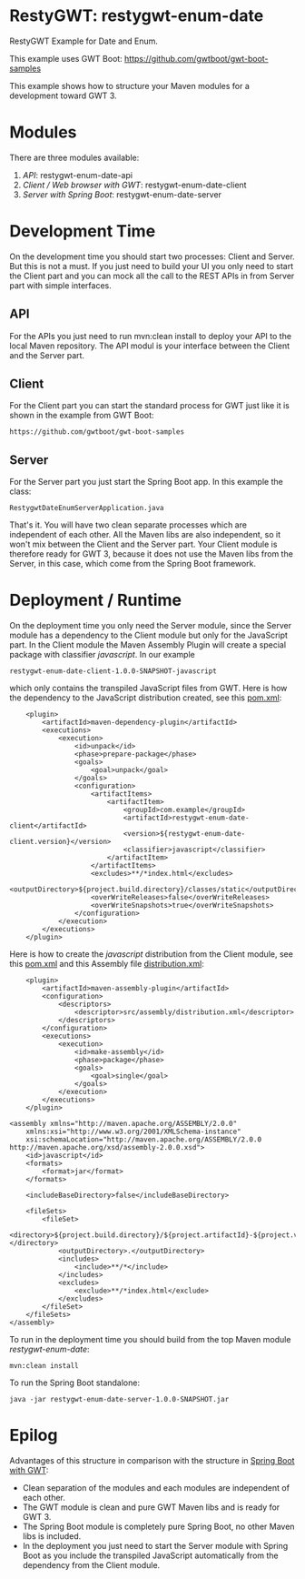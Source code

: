 # RestyGWT: restygwt-enum-date
RestyGWT Example for Date and Enum.

This example uses GWT Boot: https://github.com/gwtboot/gwt-boot-samples

This example shows how to structure your Maven modules for a development toward GWT 3.

# Modules

There are three modules available:
1. _API_: restygwt-enum-date-api
2. _Client / Web browser with GWT_: restygwt-enum-date-client
3. _Server with Spring Boot_: restygwt-enum-date-server

# Development Time

On the development time you should start two processes: Client and Server. But this is
not a must. If you just need to build your UI you only need to start the Client part
and you can mock all the call to the REST APIs in from Server part with simple interfaces.

## API
For the APIs you just need to run mvn:clean install to deploy your API to the local
Maven repository. The API modul is your interface between the Client and the Server part.

## Client
For the Client part you can start the standard process for GWT just like it is shown in the example from GWT Boot: 

```
https://github.com/gwtboot/gwt-boot-samples
```

## Server
For the Server part you just start the Spring Boot app. In this example the class: 

```
RestygwtDateEnumServerApplication.java
```

That's it. You will have two clean separate processes which are independent of each other. All the 
Maven libs are also independent, so it won't mix between the Client and the Server part. 
Your Client module is therefore ready for GWT 3, because it does not use the Maven libs from the Server, 
in this case, which come from the Spring Boot framework.

# Deployment / Runtime

On the deployment time you only need the Server module, since the Server module has a dependency
to the Client module but only for the JavaScript part. In the Client module the Maven Assembly Plugin will
create a special package with classifier _javascript_. In our example 

```
restygwt-enum-date-client-1.0.0-SNAPSHOT-javascript 
```

which only contains the transpiled JavaScript files from GWT. Here is how the dependency to the JavaScript
distribution created, see this [pom.xml](https://github.com/lofidewanto/restygwt-enum-date/blob/master/restygwt-enum-date-server/pom.xml):

```
	<plugin>
		<artifactId>maven-dependency-plugin</artifactId>
		<executions>
			<execution>
				<id>unpack</id>
				<phase>prepare-package</phase>
				<goals>
					<goal>unpack</goal>
				</goals>
				<configuration>
					<artifactItems>
						<artifactItem>
							<groupId>com.example</groupId>
							<artifactId>restygwt-enum-date-client</artifactId>
							<version>${restygwt-enum-date-client.version}</version>
							<classifier>javascript</classifier>
						</artifactItem>
					</artifactItems>
					<excludes>**/*index.html</excludes>
					<outputDirectory>${project.build.directory}/classes/static</outputDirectory>
					<overWriteReleases>false</overWriteReleases>
					<overWriteSnapshots>true</overWriteSnapshots>
				</configuration>
			</execution>
		</executions>
	</plugin>
```
Here is how to create the _javascript_ distribution from the Client module, see this [pom.xml](https://github.com/lofidewanto/restygwt-enum-date/blob/master/restygwt-enum-date-client/pom.xml) and this Assembly file [distribution.xml](https://github.com/lofidewanto/restygwt-enum-date/blob/master/restygwt-enum-date-client/src/assembly/distribution.xml):

```
	<plugin>
		<artifactId>maven-assembly-plugin</artifactId>
		<configuration>
			<descriptors>
				<descriptor>src/assembly/distribution.xml</descriptor>
			</descriptors>
		</configuration>
		<executions>
			<execution>
				<id>make-assembly</id>
				<phase>package</phase>
				<goals>
					<goal>single</goal>
				</goals>
			</execution>
		</executions>
	</plugin>
```

```
<assembly xmlns="http://maven.apache.org/ASSEMBLY/2.0.0"
	xmlns:xsi="http://www.w3.org/2001/XMLSchema-instance"
	xsi:schemaLocation="http://maven.apache.org/ASSEMBLY/2.0.0 http://maven.apache.org/xsd/assembly-2.0.0.xsd">
	<id>javascript</id>
	<formats>
		<format>jar</format>
	</formats>
	
	<includeBaseDirectory>false</includeBaseDirectory>

	<fileSets>
		<fileSet>
			<directory>${project.build.directory}/${project.artifactId}-${project.version}</directory>
			<outputDirectory>.</outputDirectory>
			<includes>
				<include>**/*</include>
			</includes>
			<excludes>
				<exclude>**/*index.html</exclude>
			</excludes>
		</fileSet>
	</fileSets>
</assembly>
```

To run in the deployment time you should build from the top Maven module _restygwt-enum-date_:

```
mvn:clean install
```

To run the Spring Boot standalone:

```
java -jar restygwt-enum-date-server-1.0.0-SNAPSHOT.jar
```

# Epilog

Advantages of this structure in comparison with the structure in [Spring Boot with GWT](https://github.com/gwtboot/gwt-boot-samples/tree/master/gwt-boot-sample-basic-with-spring-boot):
- Clean separation of the modules and each modules are independent of each other.
- The GWT module is clean and pure GWT Maven libs and is ready for GWT 3.
- The Spring Boot module is completely pure Spring Boot, no other Maven libs is included.
- In the deployment you just need to start the Server module with Spring Boot as you include the transpiled JavaScript automatically from the dependency from the Client module.


